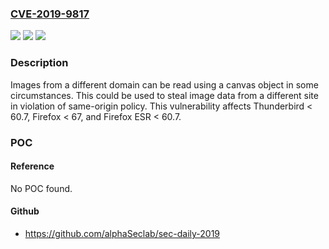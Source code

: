 ### [CVE-2019-9817](https://cve.mitre.org/cgi-bin/cvename.cgi?name=CVE-2019-9817)
![](https://img.shields.io/static/v1?label=Product&message=Firefox%20ESR&color=blue)
![](https://img.shields.io/static/v1?label=Version&message=%3C%2060.7%20&color=brighgreen)
![](https://img.shields.io/static/v1?label=Vulnerability&message=Stealing%20of%20cross-domain%20images%20using%20canvas&color=brighgreen)

### Description

Images from a different domain can be read using a canvas object in some circumstances. This could be used to steal image data from a different site in violation of same-origin policy. This vulnerability affects Thunderbird < 60.7, Firefox < 67, and Firefox ESR < 60.7.

### POC

#### Reference
No POC found.

#### Github
- https://github.com/alphaSeclab/sec-daily-2019


